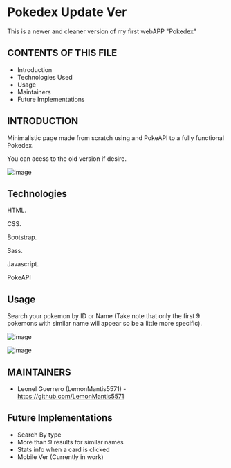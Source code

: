 # Pokedex Update Ver
This is a newer and cleaner version of my first webAPP "Pokedex"

CONTENTS OF THIS FILE
---------------------

 * Introduction
 * Technologies Used
 * Usage
 * Maintainers
 * Future Implementations


INTRODUCTION
------------

Minimalistic page made from scratch using and PokeAPI  to a fully functional Pokedex.

You can acess to the old version if desire.

![image](https://user-images.githubusercontent.com/85099589/199126852-bdadc52e-2bd3-4ef7-b698-9b813a52c403.png)



Technologies
------------

HTML.

CSS.

Bootstrap.

Sass.

Javascript.

PokeAPI


Usage
------------

Search your pokemon by ID or Name (Take note that only the first 9 pokemons with similar name will appear so be a little more specific).

![image](https://user-images.githubusercontent.com/85099589/199127037-28fbf37e-5514-4495-8585-9bdec9242368.png)



![image](https://user-images.githubusercontent.com/85099589/199127101-f430e9d7-1132-4fb8-94aa-b8107f68a1a9.png)



MAINTAINERS
-----------

 * Leonel Guerrero (LemonMantis5571) - https://github.com/LemonMantis5571

Future Implementations
-----------
 * Search By type
 * More than 9 results for similar names
 * Stats info when a card is clicked
 * Mobile Ver  (Currently in work)
